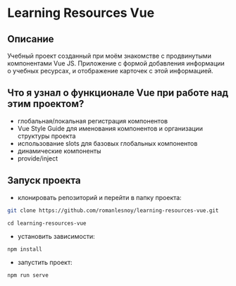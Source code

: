 # Learning Resources Vue

## Описание

Учебный проект созданный при моём знакомстве с продвинутыми компонентами Vue JS. Приложение с формой добавления информации о учебных ресурсах, и отображение карточек с этой информацией.

## Что я узнал о функционале Vue при работе над этим проектом?

-   глобальная/локальная регистрация компонентов
-   Vue Style Guide для именования компонентов и организации структуры проекта
-   использование slots для базовых глобальных компонентов
-   динамические компоненты
-   provide/inject

## Запуск проекта

-   клонировать репозиторий и перейти в папку проекта:

```bash
git clone https://github.com/romanlesnoy/learning-resources-vue.git
```

```
cd learning-resources-vue
```

-   установить зависимости:

```
npm install
```

-   запустить проект:

```
npm run serve
```
